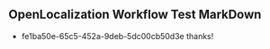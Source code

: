 ## OpenLocalization Workflow Test MarkDown
* fe1ba50e-65c5-452a-9deb-5dc00cb50d3e thanks!

<!--HONumber=Jul16_HO4-->


